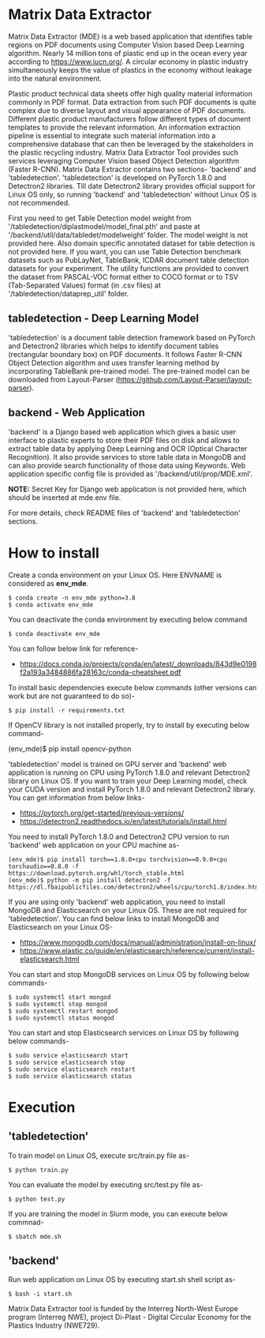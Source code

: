 # Matrix Data Extractor
Matrix Data Extractor (MDE) is a web based application that identifies table regions on PDF documents using Computer Vision based Deep Learning algorithm. Nearly 14 million tons of plastic end up in the ocean every year according to https://www.iucn.org/. A circular economy in plastic industry simultaneously keeps the value of plastics in the economy without leakage into the natural environment. 

Plastic product technical data sheets offer high quality material information commonly in PDF format. Data extraction from such PDF documents is quite complex due to diverse layout and visual appearance of PDF documents. Different plastic product manufacturers follow different types of document templates to provide the relevant information. An information extraction pipeline is essential to integrate such material information into a comprehensive database that can then be leveraged by the stakeholders in the plastic recycling industry. Matrix Data Extractor Tool provides such services leveraging Computer Vision based Object Detection algorithm (Faster R-CNN). Matrix Data Extractor contains two sections- 'backend' and 'tabledetection'. 'tabledetection' is developed on PyTorch 1.8.0 and Detectron2 libraries. Till date Detectron2 library provides official support for Linux OS only, so running 'backend' and 'tabledetection' without Linux OS is not recommended.

First you need to get Table Detection model weight from '/tabledetection/diplastmodel/model_final.pth' and paste at '/backend/util/data/tabledet/modelweight' folder. The model weight is not provided here. Also domain specific annotated dataset for table detection is not provided here. If you want, you can use Table Detection benchmark datasets such as PubLayNet, TableBank, ICDAR document table detection datasets for your experiment. The utility functions are provided to convert the dataset from PASCAL-VOC format either to COCO format or to TSV (Tab-Separated Values) format (in .csv files) at '/tabledetection/dataprep_util' folder. 

## tabledetection - Deep Learning Model
'tabledetection' is a document table detection framework based on PyTorch and Detectron2 libraries which helps to identify document tables (rectangular boundary box) on PDF documents. It follows Faster R-CNN Object Detection algorithm and uses transfer learning method by incorporating TableBank pre-trained model. The pre-trained model can be downloaded from Layout-Parser (https://github.com/Layout-Parser/layout-parser). 

## backend - Web Application
'backend' is a Django based web application which gives a basic user interface to plastic experts to store their PDF files on disk and allows to extract table data by applying Deep Learning and OCR (Optical Character Recognition). It also provide services to store table data in MongoDB and can also provide search functionality of those data using Keywords. Web application specific config file is provided as '/backend/util/prop/MDE.xml'.

**NOTE:** Secret Key for Django web application is not provided here, which should be inserted at mde.env file. 

For more details, check README files of 'backend' and 'tabledetection' sections.

# How to install
Create a conda environment on your Linux OS. Here ENVNAME is considered as **env_mde**. 
```
$ conda create -n env_mde python=3.8
$ conda activate env_mde
```
You can deactivate the conda environment by executing below command
```
$ conda deactivate env_mde
```

You can follow below link for reference-
- https://docs.conda.io/projects/conda/en/latest/_downloads/843d9e0198f2a193a3484886fa28163c/conda-cheatsheet.pdf 

To install basic dependencies execute below commands (other versions can work but are not guaranteed to do so)-
```
$ pip install -r requirements.txt
```
If OpenCV library is not installed properly, try to install by executing below command-

(env_mde)$ pip install opencv-python

'tabledetection' model is trained on GPU server and 'backend' web application is running on CPU using PyTorch 1.8.0 and relevant Detectron2 library on Linux OS. If you want to train your Deep Learning model, check your CUDA version and install PyTorch 1.8.0 and relevant Detectron2 library. You can get information from below links-
- https://pytorch.org/get-started/previous-versions/
- https://detectron2.readthedocs.io/en/latest/tutorials/install.html

You need to install PyTorch 1.8.0 and Detectron2 CPU version to run 'backend' web application on your CPU machine as-
```
(env_mde)$ pip install torch==1.8.0+cpu torchvision==0.9.0+cpu torchaudio==0.8.0 -f https://download.pytorch.org/whl/torch_stable.html
(env_mde)$ python -m pip install detectron2 -f https://dl.fbaipublicfiles.com/detectron2/wheels/cpu/torch1.8/index.html
```
If you are using only 'backend' web application, you need to install MongoDB and Elasticsearch on your Linux OS. These are not required for 'tabledetection'. You can find below links to install MongoDB and Elasticsearch on your Linux OS-
- https://www.mongodb.com/docs/manual/administration/install-on-linux/
- https://www.elastic.co/guide/en/elasticsearch/reference/current/install-elasticsearch.html

You can start and stop MongoDB services on Linux OS by following below commands-
```
$ sudo systemctl start mongod
$ sudo systemctl stop mongod
$ sudo systemctl restart mongod
$ sudo systemctl status mongod
```
You can start and stop Elasticsearch services on Linux OS by following below commands-
```
$ sudo service elasticsearch start	
$ sudo service elasticsearch stop
$ sudo service elasticsearch restart
$ sudo service elasticsearch status	
```
# Execution

## 'tabledetection'
To train model on Linux OS, execute src/train.py file as-
```
$ python train.py
```
You can evaluate the model by executing src/test.py file as-
```
$ python test.py
```
If you are training the model in Slurm mode, you can execute below commnad- 
```
$ sbatch mde.sh
```
## 'backend'
Run web application on Linux OS by executing start.sh shell script as-
```
$ bash -i start.sh 
```
Matrix Data Extractor tool is funded by the Interreg North-West Europe program (Interreg NWE), project Di-Plast - Digital Circular Economy for the Plastics Industry (NWE729).
